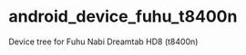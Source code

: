 android_device_fuhu_t8400n
==========================

Device tree for Fuhu Nabi Dreamtab HD8 (t8400n)
